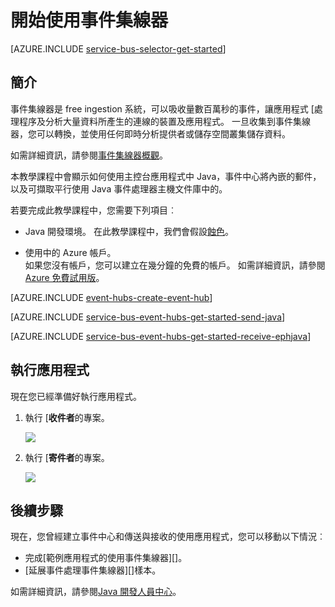<properties
    pageTitle="開始使用事件集線器 java |Microsoft Azure"
    description="請遵循此教學課程以開始使用 Azure 事件集線器;傳送與 Java 中使用 EventProcessorHost 接收他們的事件。"
    services="event-hubs"
    documentationCenter=""
    authors="jtaubensee"
    manager="timlt"
    editor=""/>

<tags
    ms.service="event-hubs"
    ms.workload="core"
    ms.tgt_pltfrm="na"
    ms.devlang="na"
    ms.topic="article"
    ms.date="09/27/2016"
    ms.author="jotaub;sethm"/>

# <a name="get-started-with-event-hubs"></a>開始使用事件集線器

[AZURE.INCLUDE [service-bus-selector-get-started](../../includes/service-bus-selector-get-started.md)]

## <a name="introduction"></a>簡介

事件集線器是 free ingestion 系統，可以吸收量數百萬秒的事件，讓應用程式 [處理程序及分析大量資料所產生的連線的裝置及應用程式。 一旦收集到事件集線器，您可以轉換，並使用任何即時分析提供者或儲存空間叢集儲存資料。

如需詳細資訊，請參閱[事件集線器概觀][]。

本教學課程中會顯示如何使用主控台應用程式中 Java，事件中心將內嵌的郵件，以及可擷取平行使用 Java 事件處理器主機文件庫中的。

若要完成此教學課程中，您需要下列項目︰

+ Java 開發環境。 在此教學課程中，我們會假設[蝕色](https://www.eclipse.org/)。

+ 使用中的 Azure 帳戶。 <br/>如果您沒有帳戶，您可以建立在幾分鐘的免費的帳戶。 如需詳細資訊，請參閱<a href="http://azure.microsoft.com/pricing/free-trial/?WT.mc_id=A0E0E5C02&amp;returnurl=http%3A%2F%2Fazure.microsoft.com%2Fen-us%2Fdevelop%2Fmobile%2Ftutorials%2Fget-started%2F" target="_blank">Azure 免費試用版</a>。

[AZURE.INCLUDE [event-hubs-create-event-hub](../../includes/event-hubs-create-event-hub.md)]

[AZURE.INCLUDE [service-bus-event-hubs-get-started-send-java](../../includes/service-bus-event-hubs-get-started-send-java.md)]

[AZURE.INCLUDE [service-bus-event-hubs-get-started-receive-ephjava](../../includes/service-bus-event-hubs-get-started-receive-ephjava.md)]

## <a name="run-the-applications"></a>執行應用程式

現在您已經準備好執行應用程式。

1.  執行 [**收件者**的專案。

    ![][21]

2.  執行 [**寄件者**的專案。

    ![][22]

## <a name="next-steps"></a>後續步驟

現在，您曾經建立事件中心和傳送與接收的使用應用程式，您可以移動以下情況︰

- 完成[範例應用程式的使用事件集線器][]。
- [延展事件處理事件集線器][]樣本。

如需詳細資訊，請參閱[Java 開發人員中心](/develop/java/)。

<!-- Images. -->
[21]: ./media/event-hubs-java-ephjava-getstarted/ephjava.png
[22]: ./media/event-hubs-java-ephjava-getstarted/java-send.png

<!-- Links -->
[Azure classic portal]: https://manage.windowsazure.com/
[事件集線器概觀]: event-hubs-overview.md
[使用事件集線器範例應用程式]: https://code.msdn.microsoft.com/Service-Bus-Event-Hub-286fd097
[不按比例縮放出事件處理事件集線器]: https://code.msdn.microsoft.com/Service-Bus-Event-Hub-45f43fc3
 